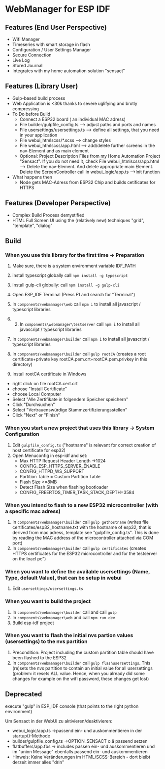 # WebManager for ESP IDF

## Features (End User Perspective)
* Wifi Manager
* Timeseries with smart storage in flash
* Configuration / User Settings Manager
* Secure Connection
* Live Log
* Stored Journal
* Integrates with my home automation solution "sensact"

## Features (Library User)

* Gulp-based build process
* Web Application is <30k thanks to severe uglifying and brotly compressing
* To Do before Build
  * Connect a ESP32 board ( an individual MAC adress)
  * File builder/gulpfile_config.ts --> adjust paths and ports and names
  * File usersettings/usersettings.ts --> define all settings, that you need in your application
  * File webui_htmlscss/*.scss --> change styles
  * File webui_htmlscss/app.html --> add/delete further screens in the nav-Element and as main element
  * Optional: Project Description Files from my Home Automation Project "Sensact". If you do not need it, check File webui_htmlscss/app.html --> Delete the nav-Element. And delete appropriate main Element. Delete the ScreenController call in webui_logic/app.ts -->Init function
* What happens then
  * Node gets MAC-Adress from ESP32 Chip and builds cetificates for HTTPS

## Features (Developer Perspective)
* Complex Build Process demystified
* HTML Full Screen UI using the (relatively new) techniques "grid", "template", "dialog"

## Build

### When you use this library for the first time -> Preparation 
1. Make sure, there is a system environment variable IDF_PATH
1. install typescript globally call `npm install -g typescript`
2. install gulp-cli globally: call `npm install -g gulp-cli`
3. Open ESP_IDF Terminal (Press F1 and search for "Terminal")
4. In `components\webmanager\web` call `npm i` to install all javascript / typescript libraries
5. 2. In `components\webmanager\testserver` call `npm i` to install all javascript / typescript libraries
6. In `components\webmanager\builder` call `npm i` to install all javascript / typescript libraries

7. In `components\webmanager\builder` call `gulp rootCA` (creates a root certificate+private key rootCA.pem.crt+rootCA.pem.privkey in this directory)
8. Install rootCA certificate in Windows
  - right click on file rootCA.cert.crt
  - choose "Install Certificate"
  - choose Local Computer
  - Select "Alle Zertifikate in folgendem Speicher speichern"
  - Click "Durchsuchen"
  - Select "Vertrauenswürdige Stammzertifizierungsstellen"
  - Click "Next" or "Finish"
### When you start a new project that uses this library -> System Configuration
1. Edit `gulpfile_config.ts` ("hostname" is relevant for correct creation of host certificate for esp32)
2. Open Menuconfig in esp-idf and set:
     * Max HTTP Request Header Length ->1024
     * CONFIG_ESP_HTTPS_SERVER_ENABLE
     * CONFIG_HTTPD_WS_SUPPORT
     * Partition Table = Custom Partition Table
     * Flash Size >=8MB
     * Detect Flash Size when flashing bootloader
     * CONFIG_FREERTOS_TIMER_TASK_STACK_DEPTH=3584

### When you intend to flash to a new ESP32 microcontroller (with a specific mac adress)
1. In `components\webmanager\builder` call `gulp gethostname` (writes file certificates/esp32_hostname.txt with the hostname of esp32, that is derived from mac adress, template see "gulpfile_config.ts". This is done by reading the MAC address of the microcontroller attached via COM port)
2. In `components\webmanager\builder` call `gulp certificates` (creates HTTPS certificates for the ESP32 microcontroller and for the testserver on the loacl pc")
### When you want to define the available usersettings (Name, Type, default Value), that can be setup in webui
1. Edit `usersettings/usersettings.ts`
### When you want to build the project
1. In `components\webmanager\builder` call and call `gulp`
2. In `components\webmanager\web` and call `npm run dev`
3. Build esp-idf project

### When you want to flash the initial nvs partion values (usersettings) to the nvs partition
1. Precondition: Project including the custom partition table should have been flashed to the ESP32
1. In `components\webmanager\builder` call `gulp flashusersettings`. This (re)sets the nvs partition to contain an initial value for all usersettings (problem: it resets ALL value. Hence, when you already did some changes for example on the wifi password, these changes get lost)

## Deprecated
execute "gulp" in ESP_IDF console (that points to the right python environment)

Um Sensact in der WebUI zu aktivieren/deaktivieren:
- webui_logic/app.ts ->passend ein- und auskommentieren in der startup()-Methode
- builder/gulpfile_config.ts ->OPTION_SENSACT o.ä passend setzen
- flatbuffers/app.fbs -> includes passen ein- und auskommentieren und im "union Message" ebenfalls passend ein- und auskommentieren
- Hinweis: Keine Veränderungen im HTML/SCSS-Bereich - dort bleibt derzeit immer alles "drin"

